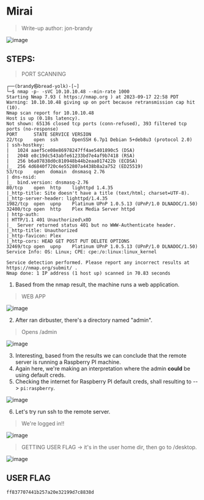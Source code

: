 # Mirai
> Write-up author: jon-brandy

![image](https://github.com/jon-brandy/hackthebox/assets/70703371/7f6ce7fc-c2e5-4f81-ba24-a4de384b6a40)

## STEPS:
> PORT SCANNING

```
┌──(brandy㉿bread-yolk)-[~]
└─$ nmap -p- -sVC 10.10.10.48 --min-rate 1000 
Starting Nmap 7.93 ( https://nmap.org ) at 2023-09-17 22:58 PDT
Warning: 10.10.10.48 giving up on port because retransmission cap hit (10).
Nmap scan report for 10.10.10.48
Host is up (0.18s latency).
Not shown: 65136 closed tcp ports (conn-refused), 393 filtered tcp ports (no-response)
PORT      STATE SERVICE VERSION
22/tcp    open  ssh     OpenSSH 6.7p1 Debian 5+deb8u3 (protocol 2.0)
| ssh-hostkey: 
|   1024 aaef5ce08e86978247ff4ae5401890c5 (DSA)
|   2048 e8c19dc543abfe61233bd7e4af9b7418 (RSA)
|   256 b6a07838d0c810948b44b2eaa017422b (ECDSA)
|_  256 4d6840f720c4e552807a4438b8a2a752 (ED25519)
53/tcp    open  domain  dnsmasq 2.76
| dns-nsid: 
|_  bind.version: dnsmasq-2.76
80/tcp    open  http    lighttpd 1.4.35
|_http-title: Site doesn't have a title (text/html; charset=UTF-8).
|_http-server-header: lighttpd/1.4.35
1982/tcp  open  upnp    Platinum UPnP 1.0.5.13 (UPnP/1.0 DLNADOC/1.50)
32400/tcp open  http    Plex Media Server httpd
| http-auth: 
| HTTP/1.1 401 Unauthorized\x0D
|_  Server returned status 401 but no WWW-Authenticate header.
|_http-title: Unauthorized
|_http-favicon: Plex
|_http-cors: HEAD GET POST PUT DELETE OPTIONS
32469/tcp open  upnp    Platinum UPnP 1.0.5.13 (UPnP/1.0 DLNADOC/1.50)
Service Info: OS: Linux; CPE: cpe:/o:linux:linux_kernel

Service detection performed. Please report any incorrect results at https://nmap.org/submit/ .
Nmap done: 1 IP address (1 host up) scanned in 70.83 seconds
```

1. Based from the nmap result, the machine runs a web application.

> WEB APP

![image](https://github.com/jon-brandy/hackthebox/assets/70703371/bb26fee6-88bc-495e-93c9-2b61cf28bd41)


2. After ran dirbuster, there's a directory named "admin".

> Opens /admin

![image](https://github.com/jon-brandy/hackthebox/assets/70703371/9640f3ec-bff8-4843-8bba-a7331ed24262)


3. Interesting, based from the results we can conclude that the remote server is running a Raspberry PI machine.
4. Again here, we're making an interpretation where the admin **could** be using default creds.
5. Checking the internet for Raspberry PI default creds, shall resulting to --> `pi:raspberry`.

![image](https://github.com/jon-brandy/hackthebox/assets/70703371/8248eac6-5354-4370-a879-b37332f651aa)


6. Let's try run ssh to the remote server.

> We're logged in!!

![image](https://github.com/jon-brandy/hackthebox/assets/70703371/52979401-d760-48ea-a6de-7bc450600b8c)


> GETTING USER FLAG -> it's in the user home dir, then go to /desktop.

![image](https://github.com/jon-brandy/hackthebox/assets/70703371/6c8f8433-f08c-4728-b2f1-5761f91fa238)


## USER FLAG

```
ff837707441b257a20e32199d7c8838d
```
